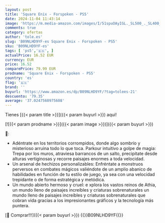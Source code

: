 ```yaml
---
layout: post
title: 'Square Enix - Forspoken - PS5'
date: 2024-11-04 11:43:14
image: 'https://m.media-amazon.com/images/I/51spuOAyIGL._SL500_._SL400_.jpg'
comments: true
category: ofertas
author: 'tole.es'
slug: 'B09NLHD9YF-es Square Enix - Forspoken - PS5'
sku: 'B09NLHD9YF-es'
tags: [ 'ps5','🇪🇸', ]
actualPrice: 16.52 EUR
currency: EUR
price: 16.52
comparePrice: 79.99 EUR
prodname: 'Square Enix - Forspoken - PS5'
country: 'es'
flag: '🇪🇸'
brand: ''
buyurl: 'https://www.amazon.es/dp/B09NLHD9YF/?tag=tolees-21'
descuento: '79.35'
average: '37.0247560975608'
---
```


Tienes [{{< param title >}}]({{< param buyurl >}}) aqui!

[![{{< param prodname >}}]({{< param image >}})]({{< param buyurl >}})

🔎:

- Adéntrate en los territorios corrompidos, donde algo sombrío y misterioso arruina todo lo que toca. Parkour intuitivo a golpe de magia: Trepa por los muros, atraviesa barrancos de un salto, precipítate desde alturas vertiginosas y recorre paisajes enormes a toda velocidad.
- Un arsenal de hechizos personalizables: Enfréntate a monstruos perversos en combates mágicos valiéndote de un amplio abanico de habilidades en función de tu estilo de juego, ya sea con una velocidad trepidante o de forma estratégica y metódica.
- Un mundo abierto hermoso y cruel: e xplora los vastos reinos de Athia, un mundo lleno de paisajes increíbles y criaturas sobrenaturales un mundo lleno de paisajes increíbles y criaturas sobrenaturales que cobran vida gracias a los impresionantes gráficos y la tecnología más puntera.

[🛒 Comprar!!!]({{< param buyurl >}})
{{<world>}}B09NLHD9YF{{</world>}}
